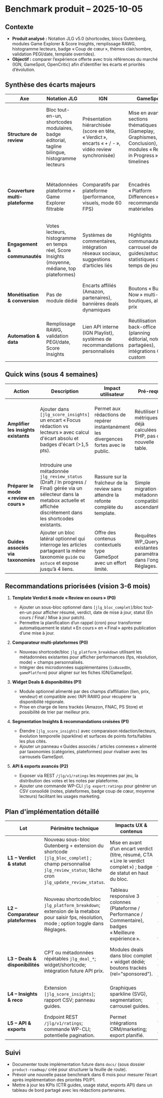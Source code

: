 # Benchmark produit – 2025-10-05

## Contexte
- **Produit analysé :** Notation JLG v5.0 (shortcodes, blocs Gutenberg, modules Game Explorer & Score Insights, remplissage RAWG, histogramme lecteurs, badge « Coup de cœur », thèmes clair/sombre, validation PEGI/date, template overrides).
- **Objectif :** comparer l’expérience offerte avec trois références du marché (IGN, GameSpot, OpenCritic) afin d’identifier les écarts et priorités d’évolution.

## Synthèse des écarts majeurs
| Axe | Notation JLG | IGN | GameSpot | OpenCritic | Opportunités |
| --- | --- | --- | --- | --- | --- |
| **Structure de review** | Bloc tout-en-un, shortcodes modulaires, badge éditorial, tagline bilingue, histogramme lecteurs | Présentation hiérarchisée (score en tête, « Verdict », encarts « + / - », vidéo review synchronisée) | Mise en avant de sections thématiques (Gameplay, Graphismes, Conclusion), modules « Review in Progress » et timelines | Agrégation multi-critiques avec indicateurs « Top Critic Average », « Critics Recommend », résumé automatique | Ajouter un template « Verdict » enrichi (résumé + CTA), prise en charge d’un mode « Review en cours » et mise en page multi-sections paramétrable. |
| **Couverture multi-plateforme** | Métadonnées plateforme + Game Explorer filtrable | Comparatifs par plateforme (performance, visuels, mode 60 FPS) | Encadrés « Platform Differences » et recommandations matérielles | Regroupement par plateforme + lien vers versions spécifiques | Ajouter un composant de comparatif plateformes (tableau performances, patches, recommandations). |
| **Engagement & communautés** | Votes lecteurs, histogramme en temps réel, Score Insights (moyenne, médiane, top plateformes) | Systèmes de commentaires, intégration réseaux sociaux, suggestions d’articles liés | Highlights communautaires, carrousel de guides/astuces, statistiques de temps de jeu | Suivi d’activité critique (Trending, Hype Meter) | Enrichir Score Insights avec segmentation (lecteurs vs rédaction), ajouter modules « Guides associés » et badges sociaux partageables. |
| **Monétisation & conversion** | Pas de module dédié | Encarts affiliés (Amazon, partenaires), bannières deals dynamiques | Boutons « Buy Now » multi-boutiques, alertes prix | Agrégateur de prix & disponibilité, wishlist | Créer un widget « Deals & disponibilités » intégrable dans bloc complet (affiliation, stocks). |
| **Automation & data** | Remplissage RAWG, validation PEGI/date, Score Insights | Lien API interne (IGN Playlist), systèmes de recommandations personnalisés | Réutilisation back-office (planning éditorial, notes partagées), intégrations CMS custom | API publique, export CSV, webhooks pour notifs | Étendre API REST du plugin (exposition des moyennes, insights, votes) et prévoir exports CSV automatiques. |

## Quick wins (sous 4 semaines)

| Action | Description | Impact utilisateur | Pré-requis | Indicateurs de succès |
| --- | --- | --- | --- | --- |
| **Amplifier les insights existants** | Ajouter dans `[jlg_score_insights]` un encart « Focus rédaction vs lecteurs » avec calcul d'écart absolu et badges d'écart (>1,5 pts). | Permet aux rédactions de repérer instantanément les divergences fortes avec le public. | Réutiliser les métriques déjà calculées en PHP, pas de nouvelle table. | Taux de clics sur les badges dans les tests A/B ; adoption par au moins 3 rédactions pilotes. |
| **Préparer le mode « review en cours »** | Introduire une métadonnée `jlg_review_status` (Draft / In progress / Final) gérée via un sélecteur dans la metabox actuelle et affichée discrètement dans les shortcodes existants. | Rassure sur la fraîcheur de la review sans attendre la refonte complète du template. | Simple migration de métadonnées, compatibilité ascendante. | 100 % des nouveaux tests utilisent le statut ; diminution des retours « review outdated ». |
| **Guides associés via taxonomies** | Ajouter un bloc latéral optionnel qui interroge les articles partageant la même taxonomie `guide` ou `astuce` et expose jusqu’à 4 liens. | Offre des contenus contextuels type GameSpot avec un effort limité. | Requêtes WP_Query existantes + paramétrage dans l'onglet Réglages. | CTR sur les guides > 8 % sur les pages tests. |

## Recommandations priorisées (vision 3-6 mois)
1. **Template Verdict & mode « Review en cours » (P0)**
   - Ajouter un sous-bloc optionnel dans `[jlg_bloc_complet]`/bloc tout-en-un pour afficher résumé, verdict, date de mise à jour, statut (En cours / Final / Mise à jour patch).
   - Permettre la planification d’un rappel (cron) pour transformer automatiquement le statut « En cours » en « Final » après publication d’une mise à jour.

2. **Comparateur multi-plateformes (P0)**
   - Nouveau shortcode/bloc `jlg_platform_breakdown` utilisant les métadonnées existantes pour afficher performances (fps, résolution, mode) + champs personnalisés.
   - Intégrer des microdonnées supplémentaires (`isBasedOn`, `gamePlatform`) pour aligner sur les fiches IGN/GameSpot.

3. **Widget Deals & disponibilités (P1)**
   - Module optionnel alimenté par des champs d’affiliation (lien, prix, vendeur) et compatible avec l’API RAWG pour récupérer la disponibilité régionale.
   - Prise en charge de liens trackés (Amazon, FNAC, PS Store) et possibilité de trier par meilleur prix.

4. **Segmentation Insights & recommandations croisées (P1)**
   - Étendre `[jlg_score_insights]` avec comparaison rédaction/lecteurs, évolution temporelle (sparkline) et surfaces de points forts/faibles les plus cités.
   - Ajouter un panneau « Guides associés / articles connexes » alimenté par taxonomies (catégories, plateformes) pour rivaliser avec les carrousels GameSpot.

5. **API & exports avancés (P2)**
   - Exposer via REST `/jlg/v1/ratings` les moyennes par jeu, la distribution des votes et les notes par plateforme.
   - Ajouter une commande WP-CLI `jlg export:ratings` pour générer un CSV consolidé (notes, plateformes, badge coup de cœur, moyenne lecteurs) facilitant les usages marketing.

## Plan d'implémentation détaillé

| Lot | Périmètre technique | Impacts UX & contenus | Dépendances | Points de vigilance |
| --- | --- | --- | --- | --- |
| **L1 – Verdict & statut** | Nouveau sous-bloc Gutenberg + extension du shortcode `[jlg_bloc_complet]` ; champ personnalisé `jlg_review_status`; tâche cron `jlg_update_review_status`. | Mise en avant d’un encart verdict (titre, résumé, CTA « Lire le verdict complet ») ; badge de statut en haut du bloc. | Synchronisation i18n (strings `__`/`_x`), mise à jour Schema JSON-LD (`reviewStatus`). | Assurer rétrocompatibilité avec thèmes surchargés ; ajouter tests PHPUnit sur le mapping statut → rendu. |
| **L2 – Comparateur plateformes** | Nouveau shortcode/bloc `jlg_platform_breakdown`; extension de la metabox pour saisir fps, résolution, mode ; option toggle dans Réglages. | Tableau responsive 3 colonnes (Plateforme / Performance / Commentaire), badges « Meilleure expérience ». | Données d'entrée : champs par plateforme ; potentiellement API tierces (Digital Foundry) en futur. | Gérer cas sans données (fallback); limiter largeur pour mobile (scroll horizontal ARIA). |
| **L3 – Deals & disponibilités** | CPT ou métadonnées répétables `jlg_deal_*`; widget/shortcode; intégration future API prix. | Modules deals dans bloc complet + widget dédié; boutons trackés (rel="sponsored"). | UX : charte couleurs cohérente; compliance RGPD si tracking. | Sécuriser entrée URLs/prix; prévoir hook pour devs (filtre `jlg_deals_data`). |
| **L4 – Insights & reco** | Extension `[jlg_score_insights]`; rapport CSV; panneau guides. | Graphiques sparkline (SVG), segmentation; carrousel guides. | Bibliothèque sparkline (SVG natif) ou CSS; dépend de Quick win #3. | Performance requêtes agrégées; fallback quand peu de votes. |
| **L5 – API & exports** | Endpoint REST `/jlg/v1/ratings`; commande WP-CLI; potentielle pagination. | Permet intégrations CRM/marketing; export planifié. | Authentification (nonce, clés); doc API. | RGPD (anonymisation), limiter coût DB. |

## Suivi
- Documenter toute implémentation future dans `docs/` (sous dossier `product-roadmap/` créé pour structurer la feuille de route).
- Prévoir une nouvelle passe benchmark dans 6 mois pour mesurer l’écart après implémentation des priorités P0/P1.
- Mettre à jour les KPIs (CTR guides, usage statut, exports API) dans un tableau de bord partagé avec les rédactions partenaires.
